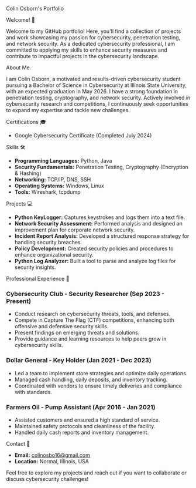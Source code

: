 Colin Osborn's Portfolio

Welcome! 👋

Welcome to my GitHub portfolio! Here, you'll find a collection of projects and work showcasing my passion for cybersecurity, penetration testing, and network security. As a dedicated cybersecurity professional, I am committed to applying my skills to enhance security measures and contribute to impactful projects in the cybersecurity landscape.

About Me

I am Colin Osborn, a motivated and results-driven cybersecurity student pursuing a Bachelor of Science in Cybersecurity at Illinois State University, with an expected graduation in May 2026. I have a strong foundation in penetration testing, cryptography, and network security. Actively involved in cybersecurity research and competitions, I continuously seek opportunities to expand my expertise and tackle new challenges.

Certifications 🎓

- Google Cybersecurity Certificate (Completed July 2024)

Skills 🛠️

- **Programming Languages:** Python, Java
- **Security Fundamentals:** Penetration Testing, Cryptography (Encryption & Hashing)
- **Networking:** TCP/IP, DNS, SSH
- **Operating Systems:** Windows, Linux
- **Tools:** Wireshark, tcpdump

Projects 💻

- **Python KeyLogger:** Captures keystrokes and logs them into a text file.
- **Network Security Assessment:** Performed analysis and designed an improvement plan for corporate network security.
- **Incident Report Analysis:** Developed a structured response strategy for handling security breaches.
- **Policy Development:** Created security policies and procedures to enhance organizational security.
- **Python Log Analyzer:** Built a tool to parse and analyze log files for security insights.

Professional Experience 💼

### Cybersecurity Club - Security Researcher (Sep 2023 - Present)
- Conduct research on cybersecurity threats, tools, and defenses.
- Compete in Capture The Flag (CTF) competitions, enhancing both offensive and defensive security skills.
- Present findings on emerging threats and solutions.
- Provide guidance and learning resources to help peers grow in cybersecurity skills.

### Dollar General - Key Holder (Jan 2021 - Dec 2023)
- Led a team to implement store strategies and optimize daily operations.
- Managed cash handling, daily deposits, and inventory tracking.
- Coordinated with vendors to ensure timely deliveries and compliance with standards.

### Farmers Oil - Pump Assistant (Apr 2016 - Jan 2021)
- Assisted customers and ensured a high standard of service.
- Maintained safety protocols and cleanliness of the facility.
- Handled daily cash reports and inventory management.

Contact 📧

- **Email:** [colinosbo16@gmail.com](mailto:colinosbo16@gmail.com)
- **Location:** Normal, Illinois, USA

Feel free to explore my projects and reach out if you want to collaborate or discuss cybersecurity challenges!

